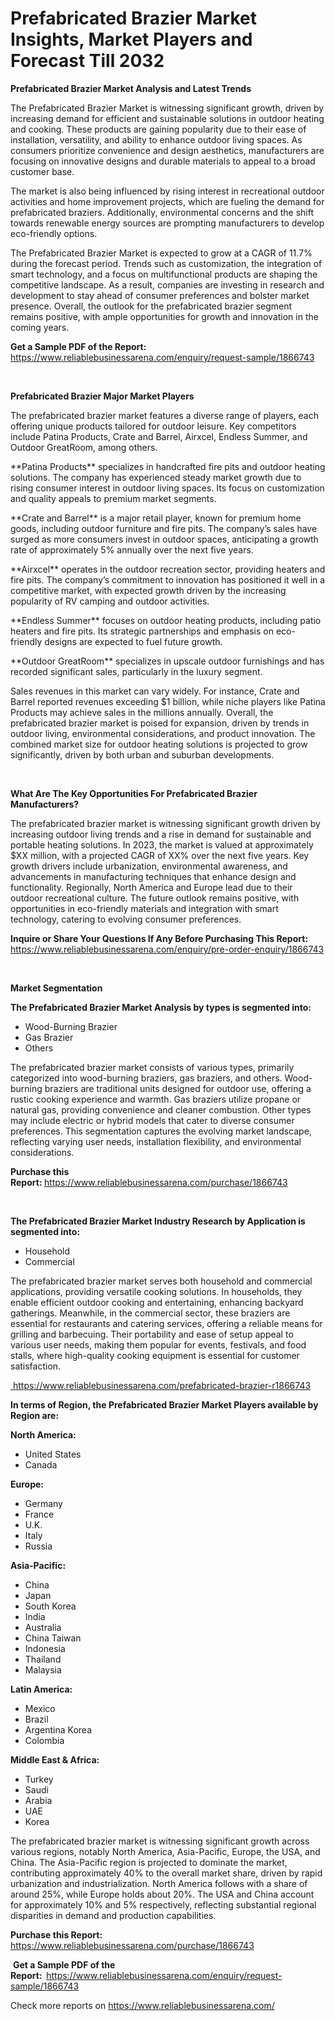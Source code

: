 <p><h1>Prefabricated Brazier Market Insights, Market Players and Forecast Till 2032</h1></p><p><strong>Prefabricated Brazier Market Analysis and Latest Trends</strong></p>
<p><p>The Prefabricated Brazier Market is witnessing significant growth, driven by increasing demand for efficient and sustainable solutions in outdoor heating and cooking. These products are gaining popularity due to their ease of installation, versatility, and ability to enhance outdoor living spaces. As consumers prioritize convenience and design aesthetics, manufacturers are focusing on innovative designs and durable materials to appeal to a broad customer base.</p><p>The market is also being influenced by rising interest in recreational outdoor activities and home improvement projects, which are fueling the demand for prefabricated braziers. Additionally, environmental concerns and the shift towards renewable energy sources are prompting manufacturers to develop eco-friendly options.</p><p>The Prefabricated Brazier Market is expected to grow at a CAGR of 11.7% during the forecast period. Trends such as customization, the integration of smart technology, and a focus on multifunctional products are shaping the competitive landscape. As a result, companies are investing in research and development to stay ahead of consumer preferences and bolster market presence. Overall, the outlook for the prefabricated brazier segment remains positive, with ample opportunities for growth and innovation in the coming years.</p></p>
<p><strong>Get a Sample PDF of the Report:&nbsp;</strong> <a href="https://www.reliablebusinessarena.com/enquiry/request-sample/1866743?utm_campaign=1912&utm_medium=2&utm_source=Github&utm_content=ia&utm_term=10022025&utm_id=prefabricated-brazier">https://www.reliablebusinessarena.com/enquiry/request-sample/1866743</a></p>
<p>&nbsp;</p>
<p><strong>Prefabricated Brazier Major Market Players</strong></p>
<p><p>The prefabricated brazier market features a diverse range of players, each offering unique products tailored for outdoor leisure. Key competitors include Patina Products, Crate and Barrel, Airxcel, Endless Summer, and Outdoor GreatRoom, among others.</p><p>**Patina Products** specializes in handcrafted fire pits and outdoor heating solutions. The company has experienced steady market growth due to rising consumer interest in outdoor living spaces. Its focus on customization and quality appeals to premium market segments.</p><p>**Crate and Barrel** is a major retail player, known for premium home goods, including outdoor furniture and fire pits. The company’s sales have surged as more consumers invest in outdoor spaces, anticipating a growth rate of approximately 5% annually over the next five years.</p><p>**Airxcel** operates in the outdoor recreation sector, providing heaters and fire pits. The company’s commitment to innovation has positioned it well in a competitive market, with expected growth driven by the increasing popularity of RV camping and outdoor activities.</p><p>**Endless Summer** focuses on outdoor heating products, including patio heaters and fire pits. Its strategic partnerships and emphasis on eco-friendly designs are expected to fuel future growth. </p><p>**Outdoor GreatRoom** specializes in upscale outdoor furnishings and has recorded significant sales, particularly in the luxury segment.</p><p>Sales revenues in this market can vary widely. For instance, Crate and Barrel reported revenues exceeding $1 billion, while niche players like Patina Products may achieve sales in the millions annually. Overall, the prefabricated brazier market is poised for expansion, driven by trends in outdoor living, environmental considerations, and product innovation. The combined market size for outdoor heating solutions is projected to grow significantly, driven by both urban and suburban developments.</p></p>
<p>&nbsp;</p>
<p><strong>What Are The Key Opportunities For Prefabricated Brazier Manufacturers?</strong></p>
<p><p>The prefabricated brazier market is witnessing significant growth driven by increasing outdoor living trends and a rise in demand for sustainable and portable heating solutions. In 2023, the market is valued at approximately $XX million, with a projected CAGR of XX% over the next five years. Key growth drivers include urbanization, environmental awareness, and advancements in manufacturing techniques that enhance design and functionality. Regionally, North America and Europe lead due to their outdoor recreational culture. The future outlook remains positive, with opportunities in eco-friendly materials and integration with smart technology, catering to evolving consumer preferences.</p></p>
<p><strong>Inquire or Share Your Questions If Any Before Purchasing This Report:</strong> <a href="https://www.reliablebusinessarena.com/enquiry/pre-order-enquiry/1866743?utm_campaign=1912&utm_medium=2&utm_source=Github&utm_content=ia&utm_term=10022025&utm_id=prefabricated-brazier">https://www.reliablebusinessarena.com/enquiry/pre-order-enquiry/1866743</a></p>
<p>&nbsp;</p>
<p><strong>Market Segmentation</strong></p>
<p><strong>The Prefabricated Brazier Market Analysis by types is segmented into:</strong></p>
<p><ul><li>Wood-Burning Brazier</li><li>Gas Brazier</li><li>Others</li></ul></p>
<p><p>The prefabricated brazier market consists of various types, primarily categorized into wood-burning braziers, gas braziers, and others. Wood-burning braziers are traditional units designed for outdoor use, offering a rustic cooking experience and warmth. Gas braziers utilize propane or natural gas, providing convenience and cleaner combustion. Other types may include electric or hybrid models that cater to diverse consumer preferences. This segmentation captures the evolving market landscape, reflecting varying user needs, installation flexibility, and environmental considerations.</p></p>
<p><strong>Purchase this Report:&nbsp;</strong><a href="https://www.reliablebusinessarena.com/purchase/1866743?utm_campaign=1912&utm_medium=2&utm_source=Github&utm_content=ia&utm_term=10022025&utm_id=prefabricated-brazier">https://www.reliablebusinessarena.com/purchase/1866743</a></p>
<p>&nbsp;</p>
<p><strong>The Prefabricated Brazier Market Industry Research by Application is segmented into:</strong></p>
<p><ul><li>Household</li><li>Commercial</li></ul></p>
<p><p>The prefabricated brazier market serves both household and commercial applications, providing versatile cooking solutions. In households, they enable efficient outdoor cooking and entertaining, enhancing backyard gatherings. Meanwhile, in the commercial sector, these braziers are essential for restaurants and catering services, offering a reliable means for grilling and barbecuing. Their portability and ease of setup appeal to various user needs, making them popular for events, festivals, and food stalls, where high-quality cooking equipment is essential for customer satisfaction.</p></p>
<p><a href="https://www.reliablebusinessarena.com/prefabricated-brazier-r1866743?utm_campaign=1912&utm_medium=2&utm_source=Github&utm_content=ia&utm_term=10022025&utm_id=prefabricated-brazier">&nbsp;https://www.reliablebusinessarena.com/prefabricated-brazier-r1866743</a></p>
<p><strong>In terms of Region, the Prefabricated Brazier Market Players available by Region are:</strong></p>
<p>
    <p> <strong> North America: </strong>
        <ul>
            <li>United States</li>
            <li>Canada</li>
        </ul>
        </p> 
    <p> <strong> Europe: </strong>
        <ul>
            <li>Germany</li>
            <li>France</li>
            <li>U.K.</li>
            <li>Italy</li>
            <li>Russia</li>
        </ul>
        </p> 
    <p> <strong> Asia-Pacific: </strong>
        <ul>
            <li>China</li>
            <li>Japan</li>
            <li>South Korea</li>
            <li>India</li>
            <li>Australia</li>
            <li>China Taiwan</li>
            <li>Indonesia</li>
            <li>Thailand</li>
            <li>Malaysia</li>
        </ul>
        </p> 
    <p> <strong> Latin America: </strong>
        <ul>
            <li>Mexico</li>
            <li>Brazil</li>
            <li>Argentina Korea</li>
            <li>Colombia</li>
        </ul>
        </p> 
    <p> <strong> Middle East & Africa: </strong>
        <ul>
            <li>Turkey</li>
            <li>Saudi</li>
            <li>Arabia</li>
            <li>UAE</li>
            <li>Korea</li>
        </ul>
    </p>
    </p>
<p><p>The prefabricated brazier market is witnessing significant growth across various regions, notably North America, Asia-Pacific, Europe, the USA, and China. The Asia-Pacific region is projected to dominate the market, contributing approximately 40% to the overall market share, driven by rapid urbanization and industrialization. North America follows with a share of around 25%, while Europe holds about 20%. The USA and China account for approximately 10% and 5% respectively, reflecting substantial regional disparities in demand and production capabilities.</p></p>
<p><strong>Purchase this Report: </strong><a href="https://www.reliablebusinessarena.com/purchase/1866743?utm_campaign=1912&utm_medium=2&utm_source=Github&utm_content=ia&utm_term=10022025&utm_id=prefabricated-brazier">https://www.reliablebusinessarena.com/purchase/1866743</a></p>
<p>&nbsp;<strong>Get a Sample PDF of the Report:&nbsp;&nbsp;</strong><a href="https://www.reliablebusinessarena.com/enquiry/request-sample/1866743?utm_campaign=1912&utm_medium=2&utm_source=Github&utm_content=ia&utm_term=10022025&utm_id=prefabricated-brazier">https://www.reliablebusinessarena.com/enquiry/request-sample/1866743</a></p>
<p><strong></strong></p>
<p>Check more reports on <a href="https://www.reliablebusinessarena.com/?utm_campaign=1912&utm_medium=2&utm_source=Github&utm_content=ia&utm_term=10022025&utm_id=prefabricated-brazier">https://www.reliablebusinessarena.com/</a></p>